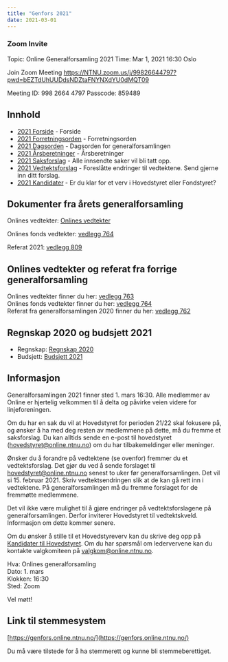 ```yaml
---
title: "Genfors 2021"
date: 2021-03-01
---
```


### Zoom Invite
Topic: Online Generalforsamling 2021
Time: Mar 1, 2021 16:30 Oslo

Join Zoom Meeting
https://NTNU.zoom.us/j/99826644797?pwd=bEZTdUhUUDdsNDZtaFNYNXdYU0dMQT09

Meeting ID: 998 2664 4797
Passcode: 859489

## Innhold
* [2021 Forside](/generalforsamlinger/2021)   - Forside
* [2021 Forretningsorden](/generalforsamlinger/2021/forretningsorden) - Forretningsorden
* [2021 Dagsorden](/generalforsamlinger/2021/dagsorden) - Dagsorden for generalforsamlingen
* [2021 Årsberetninger](/generalforsamlinger/2021/aarsberetninger) - Årsberetninger
* [2021 Saksforslag](/generalforsamlinger/2021/saksforslag) - Alle innsendte saker vil bli tatt opp.
* [2021 Vedtektsforslag](/generalforsamlinger/2021/vedtekstforslag) - Foreslåtte endringer til vedtektene. Send gjerne inn ditt forslag.
* [2021 Kandidater](/generalforsamlinger/2021/valg) - Er du klar for et verv i Hovedstyret eller Fondstyret? 

## Dokumenter fra årets generalforsamling
Onlines vedtekter:  [Onlines vedtekter](https://github.com/dotkom/Onlines_Vedtekter/blob/master/vedtekter.pdf)

Onlines fonds vedtekter:  [vedlegg 764](https://wiki.online.ntnu.no/attachments/764-Onlines_Fond_Vedtekter_Signed.pdf)

Referat 2021:  [vedlegg 809](https://wiki.online.ntnu.no/attachments/809-Genfors_21_referat.pdf)


## Onlines vedtekter og referat fra forrige generalforsamling 
Onlines vedtekter finner du her: [vedlegg 763](https://wiki.online.ntnu.no/attachments/763-Onlines_vedtekter_signert.pdf)  
Onlines fonds vedtekter finner du her: [vedlegg 764](https://wiki.online.ntnu.no/attachments/764-Onlines_Fond_Vedtekter_Signed.pdf)  
Referat fra generalforsamlingen 2020 finner du her: [vedlegg 762](https://wiki.online.ntnu.no/attachments/762-Referat_fra_Generalforsamling_2020.pdf)

## Regnskap 2020 og budsjett 2021

- Regnskap: [Regnskap 2020](https://docs.google.com/spreadsheets/d/1ZGzS-x1XD8i6Dx3SivXF_1DaLYUWuIvBVP1nlHiwBiU/edit?usp=sharing)  
- Budsjett: [Budsjett 2021](https://docs.google.com/spreadsheets/d/17VzmWpA4y5E_FNGJFiN2e72bc5p-zney5CrmmfWRiVM/edit?usp=sharing)

## Informasjon

Generalforsamlingen 2021 finner sted 1. mars 16:30. Alle medlemmer av Online er hjertelig velkommen til å delta og påvirke veien videre for linjeforeningen. 

Om du har en sak du vil at Hovedstyret for perioden 21/22 skal fokusere på, og ønsker å ha med deg resten av medlemmene på dette, må du fremme et saksforslag. Du kan alltids sende en e-post til hovedstyret (hovedstyret@online.ntnu.no) om du har tilbakemeldinger eller meninger.

Ønsker du å forandre på vedtektene (se ovenfor) fremmer du et vedtektsforslag. Det gjør du ved å sende forslaget til hovedstyret@online.ntnu.no senest to uker før generalforsamlingen. Det vil si 15. februar 2021. Skriv vedtektsendringen slik at de kan gå rett inn i vedtektene. På generalforsamlingen må du fremme forslaget for de fremmøtte medlemmene.

Det vil ikke være mulighet til å gjøre endringer på vedtektsforslagene på generalforsamlingen. Derfor inviterer Hovedstyret til vedtektskveld. Informasjon om dette kommer senere.

Om du ønsker å stille til et Hovedstyreverv kan du skrive deg opp på [Kandidater til Hovedstyret](/generalforsamlinger/2021/valg). Om du har spørsmål om ledervervene kan du kontakte valgkomiteen på valgkom@online.ntnu.no.

Hva: Onlines generalforsamling  
Dato: 1. mars  
Klokken: 16:30  
Sted: Zoom  

Vel møtt!

## Link til stemmesystem

[https://genfors.online.ntnu.no/](https://genfors.online.ntnu.no/)

Du må være tilstede for å ha stemmerett og kunne bli stemmeberettiget.